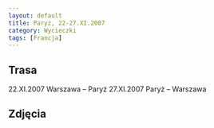 ```yaml
---
layout: default
title: Paryż, 22-27.XI.2007
category: Wycieczki
tags: [Francja]
---
```


Trasa
-----

22.XI.2007 Warszawa – Paryż
27.XI.2007 Paryż – Warszawa

Zdjęcia
-------

